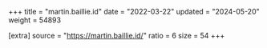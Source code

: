 +++
title = "martin.baillie.id"
date = "2022-03-22"
updated = "2024-05-20"
weight = 54893

[extra]
source = "https://martin.baillie.id/"
ratio = 6
size = 54
+++
